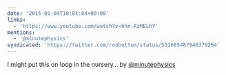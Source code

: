 ```yaml
---
date: '2015-01-04T10:01:04+00:00'
links:
  - 'https://www.youtube.com/watch?v=hhn-RzMELhY'
mentions:
  - '@minutephysics'
syndicated: 'https://twitter.com/roobottom/status/551685487946379264'
---
```

I might put this on loop in the nursery…   by [@minutephysics](https://twitter.com/@minutephysics)
